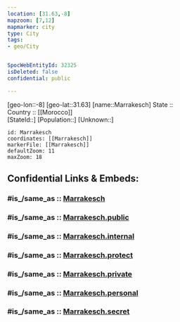 ```yaml
---
location: [31.63,-8] 
mapzoom: [7,12] 
mapmarker: city 
type: City
tags:
- geo/City


SpocWebEntityId: 32325
isDeleted: false
confidential: public

---
```

[geo-lon::-8] 
[geo-lat::31.63] 
[name::Marrakesch] 
State ::  
Country :: [[Morocco]]  
[StateId::] 
[Population::] 
[Unknown::] 


```leaflet
id: Marrakesch
coordinates: [[Marrakesch]] 
markerFile: [[Marrakesch]] 
defaultZoom: 11 
maxZoom: 18
```


## Confidential Links & Embeds: 

### #is_/same_as :: [Marrakesch](/_Standards/Earth/Continent/Africa/Africa~North/Morocco/Regions~Morocco/Marrakech-Tensift-Al_Haouz/City/Marrakesch.md) 

### #is_/same_as :: [Marrakesch.public](/_public/Earth/Continent/Africa/Africa~North/Morocco/Regions~Morocco/Marrakech-Tensift-Al_Haouz/City/Marrakesch.public.md) 

### #is_/same_as :: [Marrakesch.internal](/_internal/Earth/Continent/Africa/Africa~North/Morocco/Regions~Morocco/Marrakech-Tensift-Al_Haouz/City/Marrakesch.internal.md) 

### #is_/same_as :: [Marrakesch.protect](/_protect/Earth/Continent/Africa/Africa~North/Morocco/Regions~Morocco/Marrakech-Tensift-Al_Haouz/City/Marrakesch.protect.md) 

### #is_/same_as :: [Marrakesch.private](/_private/Earth/Continent/Africa/Africa~North/Morocco/Regions~Morocco/Marrakech-Tensift-Al_Haouz/City/Marrakesch.private.md) 

### #is_/same_as :: [Marrakesch.personal](/_personal/Earth/Continent/Africa/Africa~North/Morocco/Regions~Morocco/Marrakech-Tensift-Al_Haouz/City/Marrakesch.personal.md) 

### #is_/same_as :: [Marrakesch.secret](/_secret/Earth/Continent/Africa/Africa~North/Morocco/Regions~Morocco/Marrakech-Tensift-Al_Haouz/City/Marrakesch.secret.md)

